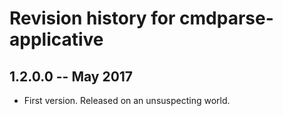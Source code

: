 # Revision history for cmdparse-applicative

## 1.2.0.0  -- May 2017

* First version. Released on an unsuspecting world.
